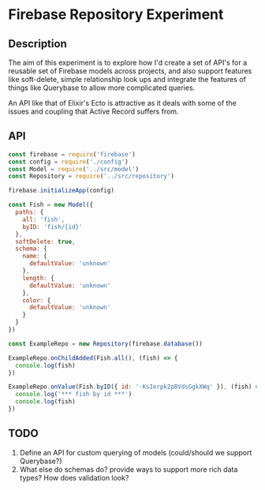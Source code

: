 # Firebase Repository Experiment

## Description

The aim of this experiment is to explore how I'd create a set of API's for a reusable set of Firebase models across projects, and also support features like soft-delete, simple relationship look ups and integrate
the features of things like Querybase to allow more complicated queries.

An API like that of Elixir's Ecto is attractive as it deals with some of the issues and coupling that Active Record suffers from.

## API

```javascript
const firebase = require('firebase')
const config = require('./config')
const Model = require('../src/model')
const Repository = require('../src/repository')

firebase.initializeApp(config)

const Fish = new Model({
  paths: {
    all: 'fish',
    byID: 'fish/{id}'
  },
  softDelete: true,
  schema: {
    name: {
      defaultValue: 'unknown'
    },
    length: {
      defaultValue: 'unknown'
    },
    color: {
      defaultValue: 'unknown'
    }
  }
})

const ExampleRepo = new Repository(firebase.database())

ExampleRepo.onChildAdded(Fish.all(), (fish) => {
  console.log(fish)
})

ExampleRepo.onValue(Fish.byID({ id: '-KsIerpk2pBVdsGgkXWq' }), (fish) => {
  console.log('*** fish by id ***')
  console.log(fish)
})
```

## TODO

1. Define an API for custom querying of models (could/should we support Querybase?)
3. What else do schemas do? provide ways to support more rich data types? How does validation look?
